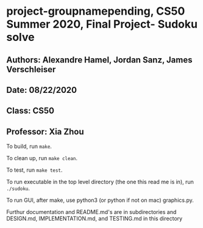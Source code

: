 # project-groupnamepending, CS50 Summer 2020, Final Project- Sudoku solve
## Authors: Alexandre Hamel, Jordan Sanz, James Verschleiser
## Date: 08/22/2020
## Class: CS50
## Professor: Xia Zhou

To build, run `make`.

To clean up, run `make clean`.

To test, run `make test`.

To run executable in the top level directory (the one this read me is in), run `./sudoku`.

To run GUI, after make, use python3 (or python if not on mac) graphics.py.

Furthur documentation and README.md's are in subdirectories and DESIGN.md, IMPLEMENTATION.md, and TESTING.md in this directory
